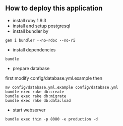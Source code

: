 How to deploy this application
--------------

* install ruby 1.9.3
* install and setup postgresql
* install bundler by

```
gem i bundler --no-rdoc --no-ri
```

* install dependencies

```
bundle
```

* prepare database

first modify config/database.yml.example
then

```
mv config/database.yml.example config/database.yml
bundle exec rake db:create
bundle exec rake db:migrate
bundle exec rake db:data:load
```

* start webserver

```
bundle exec thin -p 8080 -e production -d
```
